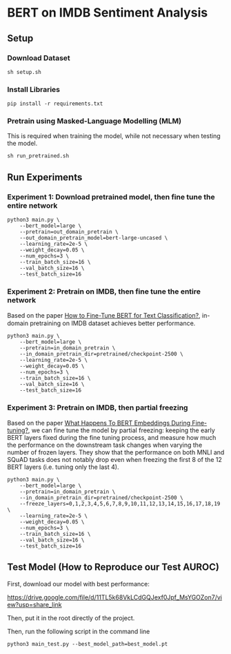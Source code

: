 # BERT on IMDB Sentiment Analysis

## Setup

### Download Dataset

```console
sh setup.sh
```

### Install Libraries

```console
pip install -r requirements.txt
```

### Pretrain using Masked-Language Modelling (MLM)

This is required when training the model, while not necessary when testing the model.

```console
sh run_pretrained.sh
```

## Run Experiments

### Experiment 1: Download pretrained model, then fine tune the entire network

```console
python3 main.py \
    --bert_model=large \
    --pretrain=out_domain_pretrain \
    --out_domain_pretrain_model=bert-large-uncased \
    --learning_rate=2e-5 \
    --weight_decay=0.05 \
    --num_epochs=3 \
    --train_batch_size=16 \
    --val_batch_size=16 \
    --test_batch_size=16
```

### Experiment 2: Pretrain on IMDB, then fine tune the entire network

Based on the paper [How to Fine-Tune BERT for Text Classiﬁcation?](https://arxiv.org/abs/1905.05583), in-domain pretraining on IMDB dataset achieves better performance.

```console
python3 main.py \
    --bert_model=large \
    --pretrain=in_domain_pretrain \
    --in_domain_pretrain_dir=pretrained/checkpoint-2500 \
    --learning_rate=2e-5 \
    --weight_decay=0.05 \
    --num_epochs=3 \
    --train_batch_size=16 \
    --val_batch_size=16 \
    --test_batch_size=16
```

### Experiment 3: Pretrain on IMDB, then partial freezing

Based on the paper [What Happens To BERT Embeddings During Fine-tuning?](https://arxiv.org/pdf/2004.14448.pdf), we can fine tune the model by partial freezing: keeping the early BERT layers fixed during the fine tuning process, and measure how much the performance on the downstream task changes when varying the number of frozen layers. They show that the performance on both MNLI and SQuAD tasks does not notably drop even when freezing the first 8 of the 12 BERT layers (i.e. tuning only the last 4).

```console
python3 main.py \
    --bert_model=large \
    --pretrain=in_domain_pretrain \
    --in_domain_pretrain_dir=pretrained/checkpoint-2500 \
    --freeze_layers=0,1,2,3,4,5,6,7,8,9,10,11,12,13,14,15,16,17,18,19 \
    --learning_rate=2e-5 \
    --weight_decay=0.05 \
    --num_epochs=3 \
    --train_batch_size=16 \
    --val_batch_size=16 \
    --test_batch_size=16
```

## Test Model (How to Reproduce our Test AUROC)

First, download our model with best performance:

https://drive.google.com/file/d/11TL5k68VkLCdGQJexf0Jpf_MsYGOZon7/view?usp=share_link

Then, put it in the root directly of the project.

Then, run the following script in the command line

```console
python3 main_test.py --best_model_path=best_model.pt
```